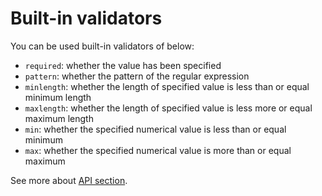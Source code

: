 # Built-in validators

You can be used built-in validators of below:

- `required`: whether the value has been specified
- `pattern`: whether the pattern of the regular expression
- `minlength`: whether the length of specified value is less than or equal minimum length
- `maxlength`: whether the length of specified value is less more or equal maximum length
- `min`: whether the specified numerical value is less than or equal minimum
- `max`: whether the specified numerical value is more than or equal maximum

See more about [API section](/api.md#buildin-validators).
